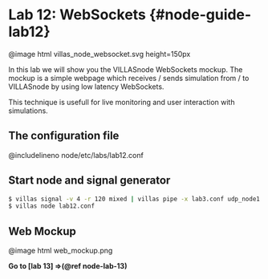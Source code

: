 # Lab 12: WebSockets {#node-guide-lab12}

@image html villas_node_websocket.svg height=150px

In this lab we will show you the VILLASnode WebSockets mockup.
The mockup is a simple webpage which receives / sends simulation from / to VILLASnode by using low latency WebSockets.

This technique is usefull for live monitoring and user interaction with simulations.

## The configuration file

@includelineno node/etc/labs/lab12.conf

## Start node and signal generator

```bash
$ villas signal -v 4 -r 120 mixed | villas pipe -x lab3.conf udp_node1 &
$ villas node lab12.conf
```

## Web Mockup

@image html web_mockup.png

**Go to [lab 13] =>(@ref node-lab-13)**